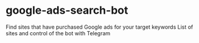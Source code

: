# google-ads-search-bot
Find sites that have purchased Google ads for your target keywords  List of sites and control of the bot with Telegram
